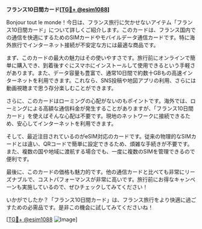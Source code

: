 **フランス10日間カード[[TG💪+ @esim1088](https://t.me/s/esim1088)]**

Bonjour tout le monde！今日は、フランス旅行に欠かせないアイテム「フランス10日間カード」について詳しくご紹介します。このカードは、フランス国内での通信を快適にするためのSIMカードやモバイルデータ通信カードです。特に海外旅行でインターネット接続が不安定な方には最適な商品です。

まず、このカードの最大の魅力はその使いやすさです。旅行前にオンラインで簡単に購入でき、到着後すぐにスマホにインストールして使用できるという手軽さがあります。また、データ容量も豊富で、通常10日間で約数十GBもの高速インターネットを利用できます。これなら、SNS投稿や地図アプリの利用、さらには動画視聴まで思う存分楽しむことができます。

さらに、このカードはローミングの心配がないのもポイントです。海外では、ローミングによる高額な通信料金が発生することがありますが、「フランス10日間カード」を使えばそんな心配は不要です。現地のネットワークに接続できるため、安心してインターネットを利用できます。

そして、最近注目されているのがeSIM対応のカードです。従来の物理的なSIMカードとは違い、QRコードで簡単に設定できるため、煩雑な手続きが不要です。また、複数の国や地域に渡航する場合でも、一度に複数のSIMを管理できるので便利です。

最後に、このカードの価格も魅力的です。他の通信カードと比べても非常にリーズナブルで、コストパフォーマンスが非常に高いです。旅行前にお得なキャンペーンも実施しているので、ぜひチェックしてみてください！

いかがでしたか？「フランス10日間カード」は、フランス旅行をより快適に過ごすための必需品です。是非この機会に試してみてくださいね！

[[TG💪+ @esim1088](https://t.me/s/esim1088) ![Image](https://i.postimg.cc/Y0z9fWf4/image.png)]